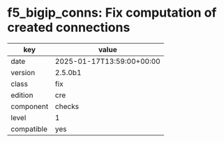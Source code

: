 [//]: # (werk v2)
# f5_bigip_conns: Fix computation of created connections

key        | value
---------- | ---
date       | 2025-01-17T13:59:00+00:00
version    | 2.5.0b1
class      | fix
edition    | cre
component  | checks
level      | 1
compatible | yes


